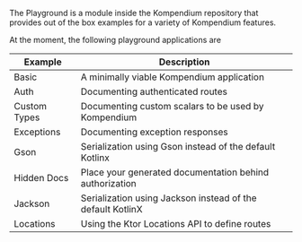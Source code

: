 The Playground is a module inside the Kompendium repository that provides out of the box examples for a variety of
Kompendium features.

At the moment, the following playground applications are

| Example      | Description                                                |
|--------------|------------------------------------------------------------|
| Basic        | A minimally viable Kompendium application                  |
| Auth         | Documenting authenticated routes                           |
| Custom Types | Documenting custom scalars to be used by Kompendium        |
| Exceptions   | Documenting exception responses                            |
| Gson         | Serialization using Gson instead of the default Kotlinx    |
| Hidden Docs  | Place your generated documentation behind authorization    |
| Jackson      | Serialization using Jackson instead of the default KotlinX |
| Locations    | Using the Ktor Locations API to define routes              |
